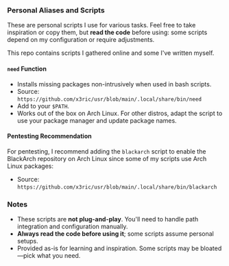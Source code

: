 
### Personal Aliases and Scripts

These are personal scripts I use for various tasks. Feel free to take inspiration or copy them, but **read the code** before using: some scripts depend on my configuration or require adjustments.

This repo contains scripts I gathered online and some I've written myself.

#### `need` Function

- Installs missing packages non-intrusively when used in bash scripts.
- Source: `https://github.com/x3ric/usr/blob/main/.local/share/bin/need`
- Add to your `$PATH`.
- Works out of the box on Arch Linux. For other distros, adapt the script to use your package manager and update package names.

#### Pentesting Recommendation

For pentesting, I recommend adding the `blackarch` script to enable the BlackArch repository on Arch Linux since some of my scripts use Arch Linux packages:

- Source: `https://github.com/x3ric/usr/blob/main/.local/share/bin/blackarch`

### Notes

- These scripts are **not plug-and-play**. You'll need to handle path integration and configuration manually.
- **Always read the code before using it**; some scripts assume personal setups.
- Provided as-is for learning and inspiration. Some scripts may be bloated—pick what you need.
